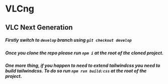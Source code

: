 # VLCng

## VLC Next Generation

##### Firstly switch to `develop` branch using `git checkout develop`

##### Once you clone the repo please run `npm i` at the root of the cloned project.

##### One more thing, if you happen to need to extend tailwindcss you need to build tailwindcss. To do so run `npm run build:css` at the root of the project.

